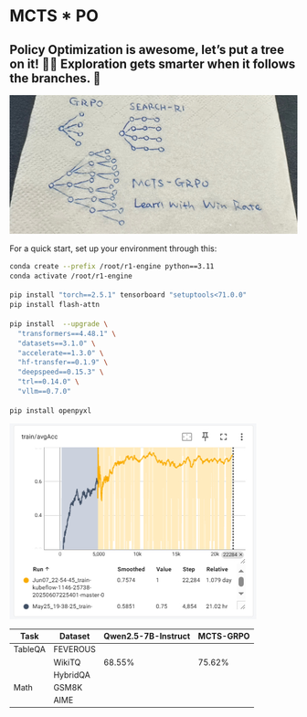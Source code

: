 # MCTS * PO

## Policy Optimization is awesome, let’s put a tree on it! 🌲🌟 Exploration gets smarter when it follows the branches. 🌱


![Architecture](trainer/IMG_64541.JPEG)


For a quick start, set up your environment through this:
```sh
conda create --prefix /root/r1-engine python==3.11
conda activate /root/r1-engine

pip install "torch==2.5.1" tensorboard "setuptools<71.0.0"
pip install flash-attn

pip install  --upgrade \
  "transformers==4.48.1" \
  "datasets==3.1.0" \
  "accelerate==1.3.0" \
  "hf-transfer==0.1.9" \
  "deepspeed==0.15.3" \
  "trl==0.14.0" \
  "vllm==0.7.0"

pip install openpyxl
```


![Qwen2.5-7B, Trained on WikiTQ](trainer/screenshots.png)


| Task         | Dataset       | Qwen2.5-7B-Instruct | MCTS-GRPO  |
|--------------|---------------|---------------------|------------|
| TableQA      | FEVEROUS      |                     |            |
|              | WikiTQ        | 68.55%              | 75.62%     |
|              | HybridQA      |                     |            |
| Math         | GSM8K         |                     |            |
|              | AIME          |                     |            |


